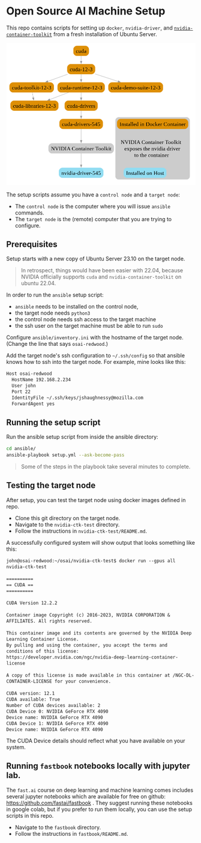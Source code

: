 # Open Source AI Machine Setup

This repo contains scripts for setting up `docker`, `nvidia-driver`, and [`nvidia-container-toolkit`](https://docs.nvidia.com/datacenter/cloud-native/container-toolkit/latest/index.html) from a fresh installation of Ubuntu Server.

!["NVIDIA Container Toolkit dependency graph"](/nvidia-dependencies-simple.png "NVIDIA Container Toolkit graph visualization")

The setup scripts assume you have a `control node` and a `target node`:

- The `control node` is the computer where you will issue `ansible` commands.
- The `target node` is the (remote) computer that you are trying to configure.

## Prerequisites

Setup starts with a new copy of Ubuntu Server 23.10 on the target node.

> In retrospect, things would have been easier with 22.04, because NVIDIA officially supports `cuda` and `nvidia-container-toolkit` on ubuntu 22.04.

In order to run the `ansible` setup script:

- `ansible` needs to be installed on the control node,
- the target node needs `python3`
- the control node needs ssh access to the target machine
- the ssh user on the target machine must be able to run `sudo`

Configure `ansible/inventory.ini` with the hostname of the target node. (Change the line that says `osai-redwood`.)

Add the target node's ssh configuration to `~/.ssh/config` so that ansible knows how to ssh into the target node. For example, mine looks like this:

```
Host osai-redwood
  HostName 192.168.2.234
  User john
  Port 22
  IdentityFile ~/.ssh/keys/jshaughnessy@mozilla.com
  ForwardAgent yes
```

## Running the setup script

Run the ansible setup script from inside the ansible directory:

```sh
cd ansible/
ansible-playbook setup.yml --ask-become-pass
```

> Some of the steps in the playbook take several minutes to complete.

## Testing the target node

After setup, you can test the target node using docker images defined in repo.

- Clone this git directory on the target node.
- Navigate to the `nvidia-ctk-test` directory.
- Follow the instructions in `nvidia-ctk-test/README.md`.

A successfully configured system will show output that looks something like this:

```
john@osai-redwood:~/osai/nvidia-ctk-test$ docker run --gpus all nvidia-ctk-test

==========
== CUDA ==
==========

CUDA Version 12.2.2

Container image Copyright (c) 2016-2023, NVIDIA CORPORATION & AFFILIATES. All rights reserved.

This container image and its contents are governed by the NVIDIA Deep Learning Container License.
By pulling and using the container, you accept the terms and conditions of this license:
https://developer.nvidia.com/ngc/nvidia-deep-learning-container-license

A copy of this license is made available in this container at /NGC-DL-CONTAINER-LICENSE for your convenience.

CUDA version: 12.1
CUDA available: True
Number of CUDA devices available: 2
CUDA Device 0: NVIDIA GeForce RTX 4090
Device name: NVIDIA GeForce RTX 4090
CUDA Device 1: NVIDIA GeForce RTX 4090
Device name: NVIDIA GeForce RTX 4090
```

The CUDA Device details should reflect what you have available on your system.

## Running `fastbook` notebooks locally with jupyter lab.

The `fast.ai` course on deep learning and machine learning comes includes several jupyter notebooks which are available for free on github: https://github.com/fastai/fastbook . They suggest running these notebooks in google colab, but if you prefer to run them locally, you can use the setup scripts in this repo.

- Navigate to the `fastbook` directory.
- Follow the instructions in `fastbook/README.md`.
